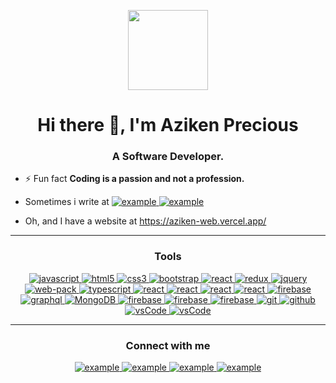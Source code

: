 <p align="center">
  <img style="width:8rem; height:auto" src="https://cdn.dribbble.com/users/1787323/screenshots/10091971/media/d43c019bfeff34be8816481e843ea8c1.png"/>
</p>

<h1 align="center">Hi there 👋, I'm Aziken Precious</h1>
<h3 font-size="20" align="center">A Software Developer.</h3>

- ⚡ Fun fact **Coding is a passion and not a profession.**

- <span>Sometimes i write at</span>
  <a  href="https://hashnode.com/@Azikenp" target="_blank">
      <img src="https://img.shields.io/badge/Hashnode.com-0A0A0A.svg?style=for-the-badge&logo=hashnode&logoColor=white" alt="example"/>
    </a>
    <a href="https://medium.com/@azikenp" target="_blank">
      <img src="https://img.shields.io/badge/medium-000000.svg?style=for-the-badge&logo=medium&logoColor=white" alt="example"/>
    </a>

- Oh, and I have a website at https://aziken-web.vercel.app/
  


---


<h3 align="center">Tools</h3>
<p align="center">
  <a href="https://developer.mozilla.org/en-US/docs/Web/JavaScript" target="_blank"> 
    <img src="https://img.shields.io/badge/Javascript-F7DF1E.svg?style=for-the-badge&logo=javascript&logoColor=black"
      alt="javascript"/> 
  </a>
  <a href="https://www.w3.org/html/" target="_blank"> 
    <img src="https://img.shields.io/badge/html-E34F26.svg?style=for-the-badge&logo=html5&logoColor=white"
      alt="html5"/> 
  </a>
  <a href="https://www.w3schools.com/css/" target="_blank">
    <img src="https://img.shields.io/badge/css-1572B6.svg?style=for-the-badge&logo=css3&logoColor=white"
      alt="css3"/>
  </a>
      <a href="https://getbootstrap.com" target="_blank">
    <img src="https://img.shields.io/badge/bootstrap-7952B3.svg?style=for-the-badge&logo=bootstrap&logoColor=white"
      alt="bootstrap"/>
  </a>
  <a href="https://reactjs.org/" target="_blank"> 
    <img src="https://img.shields.io/badge/reactjs-61DAFB.svg?style=for-the-badge&logo=react&logoColor=black"
      alt="react"/> 
  </a>
  
  <a href="https://redux.js.org" target="_blank"> 
    <img src="https://img.shields.io/badge/redux-764ABC.svg?style=for-the-badge&logo=redux&logoColor=white" alt="redux"/> 
  </a> 
  <a href="https://jquery.com/" target="_blank">
    <img src="https://img.shields.io/badge/jquery-0769AD.svg?style=for-the-badge&logo=jquery&logoColor=white" alt="jquery"/> 
  </a>
  <a href="https://webpack.js.org" target="_blank">
    <img src="https://img.shields.io/badge/webpack-8DD6F9.svg?style=for-the-badge&logo=webpack&logoColor=black"
      alt="web-pack"/>
  </a>
  <a href="https://www.typescriptlang.org" target="_blank">
    <img src="https://img.shields.io/badge/typescript-764ABC.svg?style=for-the-badge&logo=typescript&logoColor=white"
      alt="typescript"/>
  </a>
  <a href="https://nextjs.org/" target="_blank"> 
    <img src="https://img.shields.io/badge/nextjs-7952B3.svg?style=for-the-badge&logo=next.js&logoColor=white"
      alt="react"/> 
  </a>
  <a href="https://tailwindcss.com/" target="_blank"> 
    <img src="https://img.shields.io/badge/tailwind-61DAFB.svg?style=for-the-badge&logo=tailwindcss&logoColor=black"
      alt="react"/> 
  </a>
  <a href="https://mui.com/" target="_blank"> 
    <img src="https://img.shields.io/badge/materialui-8DD6F9.svg?style=for-the-badge&logo=mui&logoColor=black"
      alt="react"/> 
  </a>
  <a href="https://sass-lang.com/" target="_blank"> 
    <img src="https://img.shields.io/badge/sass-7952B3.svg?style=for-the-badge&logo=sass&logoColor=white"
      alt="react"/> 
  </a>

  <a href="https://firebase.google.com/" target="_blank">
    <img src="https://img.shields.io/badge/firebase-FFCA28.svg?style=for-the-badge&logo=firebase&logoColor=black" alt="firebase"/>
  </a>
  <a href="https://graphql.org" target="_blank">
    <img src="https://img.shields.io/badge/graphql-E10098.svg?style=for-the-badge&logo=graphql&logoColor=white" alt="graphql" />
  </a>

  <a href="https://www.mongodb.com/" target="_blank"> 
    <img src="https://img.shields.io/badge/mongodb-47A248.svg?style=for-the-badge&logo=mongodb&logoColor=white"
      alt="MongoDB"/> 
  </a> 
   <a href="https://firebase.google.com/" target="_blank">
    <img src="https://img.shields.io/badge/firebase-FFCA28.svg?style=for-the-badge&logo=firebase&logoColor=black" alt="firebase"/>
  </a>

  <a href="https://firebase.google.com/" target="_blank">
    <img src="https://img.shields.io/badge/firebase-FFCA28.svg?style=for-the-badge&logo=firebase&logoColor=black" alt="firebase"/>
  </a>
  <a href="https://netlify.com/" target="_blank">
    <img src="https://img.shields.io/badge/vercel-00C7B7.svg?style=for-the-badge&logo=vercel&logoColor=black" alt="firebase"/>
  </a> 

  <a href="https://git-scm.com/" target="_blank">
    <img src="https://img.shields.io/badge/git-F05032.svg?style=for-the-badge&logo=git&logoColor=white"
      alt="git"/>
  </a>
  <a href="https://github.com/ELanza-48" target="_blank">
    <img src="https://img.shields.io/badge/github-181717.svg?style=for-the-badge&logo=github&logoColor=white" alt="github" />
  </a>
 
  <a href="https://code.visualstudio.com/" target="_blank">
    <img src="https://img.shields.io/badge/vscode-007ACC.svg?style=for-the-badge&logo=visualstudiocode&logoColor=white" alt="vsCode"/> 
  </a>
  <a href="https://code.visualstudio.com/" target="_blank">
    <img src="https://img.shields.io/badge/sublime-007ACC.svg?style=for-the-badge&logo=sublimetext&logoColor=white" alt="vsCode"/> 
  </a>
</p>

----

<h3 align="center">Connect with me</h3>

<div style="margin-top:10px" align="center">
  <div>
    <a  href="https://hashnode.com/@Azikenp" target="_blank">
      <img src="https://img.shields.io/badge/Hashnode.com-0A66C2.svg?style=for-the-badge&logo=hashnode&logoColor=white" alt="example"/>
    </a>
    <a href="https://medium.com/@azikenp" target="_blank">
      <img src="https://img.shields.io/badge/medium-000000.svg?style=for-the-badge&logo=medium&logoColor=white" alt="example"/>
    </a>
    <a  href="https://www.linkedin.com/in/aziken-precious-712043237/" target="_blank">
      <img src="https://img.shields.io/badge/Linked%20In-0A66C2.svg?style=for-the-badge&logo=linkedin&logoColor=white" alt="example"/>
    </a>
    <a  href="mailto:azikenp26@gmail.com" target="_blank">
      <img src="https://img.shields.io/badge/gmail-F05032.svg?style=for-the-badge&logo=gmail&logoColor=white" alt="example"/>
    </a>
  </div>
</div>


